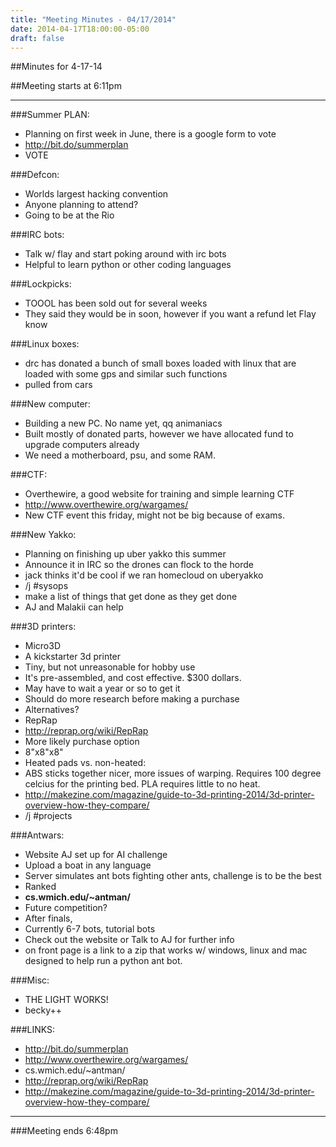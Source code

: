 ```yaml
---
title: "Meeting Minutes - 04/17/2014"
date: 2014-04-17T18:00:00-05:00
draft: false
---
```


##Minutes for 4-17-14

##Meeting starts at 6:11pm

- - - 

###Summer PLAN:
* Planning on first week in June, there is a google form to vote
 * http://bit.do/summerplan
* VOTE

###Defcon:
* Worlds largest hacking convention
* Anyone planning to attend?
* Going to be at the Rio

###IRC bots:
* Talk w/ flay and start poking around with irc bots 
* Helpful to learn python or other coding languages

###Lockpicks:
* TOOOL has been sold out for several weeks
* They said they would be in soon, however if you want a refund let Flay know

###Linux boxes:
* drc has donated a bunch of small boxes loaded with linux that are loaded with some gps and similar such functions
* pulled from cars

###New computer:
* Building a new PC.  No name yet, qq animaniacs
* Built mostly of donated parts, however we have allocated fund to upgrade computers already
* We need a motherboard, psu, and some RAM.  

###CTF:
* Overthewire, a good website for training and simple learning CTF
 * http://www.overthewire.org/wargames/
* New CTF event this friday, might not be big because of exams.

###New Yakko:
* Planning on finishing up uber yakko this summer
* Announce it in IRC so the drones can flock to the horde
* jack thinks it'd be cool if we ran homecloud on uberyakko
* /j #sysops
* make a list of things that get done as they get done
* AJ and Malakii can help

###3D printers:
* Micro3D
 * A kickstarter 3d printer
 * Tiny, but not unreasonable for hobby use
 * It's pre-assembled, and cost effective.  $300 dollars.
 * May have to wait a year or so to get it
 * Should do more research before making a purchase
* Alternatives?
 * RepRap
  * http://reprap.org/wiki/RepRap
 * More likely purchase option
 * 8"x8"x8"
 * Heated pads vs. non-heated:
  * ABS sticks together nicer, more issues of warping.  Requires 100 degree celcius for the printing bed.  PLA requires little to no heat.  
* http://makezine.com/magazine/guide-to-3d-printing-2014/3d-printer-overview-how-they-compare/
* /j #projects

###Antwars:
* Website AJ set up for AI challenge
* Upload a boat in any language 
* Server simulates ant bots fighting other ants, challenge is to be the best
* Ranked 
* __cs.wmich.edu/~antman/__
* Future competition?
 * After finals, 
* Currently 6-7 bots, tutorial bots
* Check out the website or Talk to AJ for further info
* on front page is a link to a zip that works w/ windows, linux and mac designed to help run a python ant bot.  



###Misc:
* THE LIGHT WORKS!
 * becky++


###LINKS:
 * http://bit.do/summerplan
 * http://www.overthewire.org/wargames/
 * cs.wmich.edu/~antman/
 * http://reprap.org/wiki/RepRap
 * http://makezine.com/magazine/guide-to-3d-printing-2014/3d-printer-overview-how-they-compare/

- - - 

###Meeting ends 6:48pm
